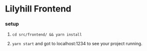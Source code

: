 # Lilyhill Frontend

### setup

1. `cd src/frontend/ && yarn install`

2. `yarn start` and got to localhost:1234 to see your project running.
